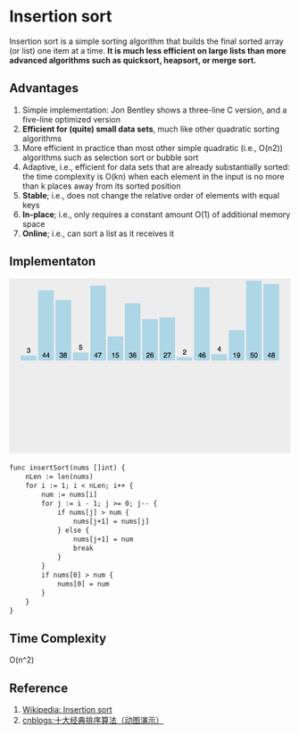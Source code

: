# Insertion sort

Insertion sort is a simple sorting algorithm that builds the final sorted array (or list) one item at a time. **It is much less efficient on large lists than more advanced algorithms such as quicksort, heapsort, or merge sort.**

## Advantages

1. Simple implementation: Jon Bentley shows a three-line C version, and a five-line optimized version
1. **Efficient for (quite) small data sets**, much like other quadratic sorting algorithms
1. More efficient in practice than most other simple quadratic (i.e., O(n2)) algorithms such as selection sort or bubble sort
1. Adaptive, i.e., efficient for data sets that are already substantially sorted: the time complexity is O(kn) when each element in the input is no more than k places away from its sorted position
1. **Stable**; i.e., does not change the relative order of elements with equal keys
1. **In-place**; i.e., only requires a constant amount O(1) of additional memory space
1. **Online**; i.e., can sort a list as it receives it

## Implementaton

![](../../Images/Algorithm/SortingAlgorithm/Insertion%20sort.gif)

```
func insertSort(nums []int) {
	nLen := len(nums)
	for i := 1; i < nLen; i++ {
		num := nums[i]
		for j := i - 1; j >= 0; j-- {
			if nums[j] > num {
				nums[j+1] = nums[j]
			} else {
				nums[j+1] = num
				break
			}
		}
		if nums[0] > num {
			nums[0] = num
		}
	}
}
```

## Time Complexity

O(n^2)

## Reference

1. [Wikipedia: Insertion sort](https://en.wikipedia.org/wiki/Insertion_sort)
1. [cnblogs:十大经典排序算法（动图演示）](https://www.cnblogs.com/onepixel/p/7674659.html)